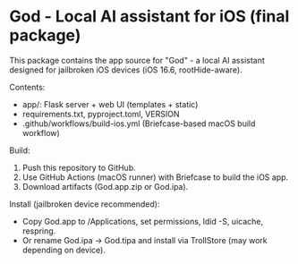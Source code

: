 God - Local AI assistant for iOS (final package)
================================================

This package contains the app source for "God" - a local AI assistant designed
for jailbroken iOS devices (iOS 16.6, rootHide-aware).

Contents:
- app/: Flask server + web UI (templates + static)
- requirements.txt, pyproject.toml, VERSION
- .github/workflows/build-ios.yml (Briefcase-based macOS build workflow)

Build:
1. Push this repository to GitHub.
2. Use GitHub Actions (macOS runner) with Briefcase to build the iOS app.
3. Download artifacts (God.app.zip or God.ipa).

Install (jailbroken device recommended):
- Copy God.app to /Applications, set permissions, ldid -S, uicache, respring.
- Or rename God.ipa -> God.tipa and install via TrollStore (may work depending on device).
